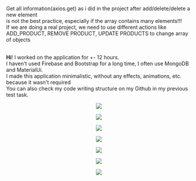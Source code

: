 Get all information(axios.get) as i did in the project after add/delete/delete a new element<br/> 
is not the best practice, especially if the array contains many elements!!!<br/>
If we are doing a real project, we need to use different actions like<br/>
ADD_PRODUCT, REMOVE PRODUCT, UPDATE PRODUCTS to change array of objects
<br/><br/>

<strong>Hi</strong>! I worked on the application for +- 12 hours.<br/> 
I haven't used Firebase and Bootstrap for a long time, I often use MongoDB and MaterialUi.<br/>
I made this application minimalistic, without any effects, animations, etc. because it wasn't required<br/>
You can also check my code writing structure on my Github in my previous test task.<br/>

<p align="center">
  <img src="https://user-images.githubusercontent.com/92689817/230724961-68032b07-91b0-4aad-8832-1e06abf47dd0.png">
</p>

<p align="center">
  <img src="https://user-images.githubusercontent.com/92689817/230682311-5970248a-1461-4ee2-825f-19e447de74bd.png">
</p>

<p align="center">
  <img src="https://user-images.githubusercontent.com/92689817/230681285-0352cec6-b17b-4ed8-8c0a-3ffa7276a5ba.png">
</p>

<p align="center">
  <img src="https://user-images.githubusercontent.com/92689817/230681294-cc86d8ce-7d6e-44a5-a69d-68d135444f43.png">
</p>

<p align="center">
  <img src="https://user-images.githubusercontent.com/92689817/230681297-7bf43128-aa4a-4cba-8b5a-be5d5f4b6deb.png">
</p>

<p align="center">
  <img src="https://user-images.githubusercontent.com/92689817/230681301-59d10d9d-81ba-48d6-b541-16284f9dbd37.png">
</p>

<p align="center">
  <img src="https://user-images.githubusercontent.com/92689817/230681302-3729af7f-f306-42bf-8849-abd418b66615.png">
</p>
